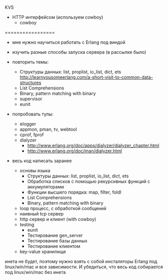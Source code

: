 KVS
- HTTP интерфейсом (используем cowboy)
  - cowboy

=================

- мне нужно научиться работать с Erlang под виндой

- изучить разные способы запуска сервера
  (в рассылке было)
  
- повторить темы:
  - Структуры данных: list, proplist, io_list, dict, ets
    http://learnyousomeerlang.com/a-short-visit-to-common-data-structures
  - List Comprehensions
  - Binary, pattern matching with binary
  - supervisor
  - eunit

- попробовать тулы:
  - elogger
  - appmon, pman, tv, webtool
  - cprof, fprof
  - dialyzer
    - http://www.erlang.org/doc/apps/dialyzer/dialyzer_chapter.html
    - http://www.erlang.org/doc/man/dialyzer.html
    
- весь код написать заранее
  - основы языка
    - Структуры данных: list, proplist, io_list, dict, ets
    - Обработка списков с помощью рекурсивных функций с аккумуляторами
    - Функции высшего порядка: map, filter, foldl
    - List Comprehensions
    - Binary, pattern matching with binary
  + loop процесс, с обработкой сообщений
  + наивный tcp сервер
  - http сервер и клиент (with cowboy)
  - testing
    - eunit
    - Тестирование gen_server
    - Тестирование базы данных
    - Тестирование клиентом
  - key-value хранилище

инета не будет, поэтому нужно взять с собой инсталяторы Erlang под linux/win/mac
и все зависимости. И убедиться, что весь код собирается под linux/win/mac без инета
